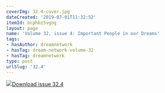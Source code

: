 ```yaml
---
coverImg: 32.4-cover.jpg
dateCreated: '2019-07-01T11:32:52'
itemId: bcphbz5vgog
layout: page
name: 'Volume 32, issue 4: Important People in our Dreams'
tags:
- hasAuthor: dreamnetwork
- hasTag: dream-network-volume-32
- hasTag: dreamnetwork
type: post
urlSlug: '32.4'
---
```

<img class="card-journal-img" src="../images/32.4-rect.jpg"/><a href="../files/pdfs/Volume_32/32.4_important_people_in_dreams.pdf" download="">Download issue 32.4</a>